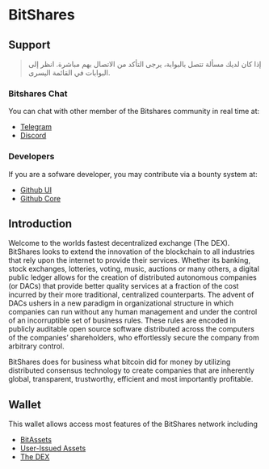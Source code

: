 # BitShares

## Support

> إذا كان لديك مسألة تتصل بالبوابة، يرجى التأكد من الاتصال بهم مباشرة. انظر إلى البوابات في القائمة اليسرى.

### Bitshares Chat

You can chat with other member of the Bitshares community in real time at:

- [Telegram](https://t.me/BitSharesDEX)
- [Discord](https://discord.gg/GsjQfAJ)

### Developers

If you are a sofware developer, you may contribute via a bounty system at:

- [Github UI](https://github.com/bitshares/bitshares-ui)
- [Github Core](https://github.com/bitshares/bitshares-core) 

## Introduction

Welcome to the worlds fastest decentralized exchange (The DEX). BitShares looks to extend the innovation of the blockchain to all industries that rely upon the internet to provide their services. Whether its banking, stock exchanges, lotteries, voting, music, auctions or many others, a digital public ledger allows for the creation of distributed autonomous companies (or DACs) that provide better quality services at a fraction of the cost incurred by their more traditional, centralized counterparts. The advent of DACs ushers in a new paradigm in organizational structure in which companies can run without any human management and under the control of an incorruptible set of business rules. These rules are encoded in publicly auditable open source software distributed across the computers of the companies’ shareholders, who effortlessly secure the company from arbitrary control.

BitShares does for business what bitcoin did for money by utilizing distributed consensus technology to create companies that are inherently global, transparent, trustworthy, efficient and most importantly profitable.

## Wallet

This wallet allows access most features of the BitShares network including

- [BitAssets](/help/assets/mpa.md)
- [User-Issued Assets](/help/assets/uia.md)
- [The DEX](/help/dex/introduction.md)